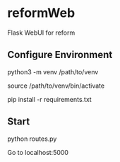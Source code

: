 # reformWeb
Flask WebUI for reform

## Configure Environment

python3 -m venv /path/to/venv

source /path/to/venv/bin/activate

pip install -r requirements.txt

## Start

python routes.py

Go to localhost:5000

